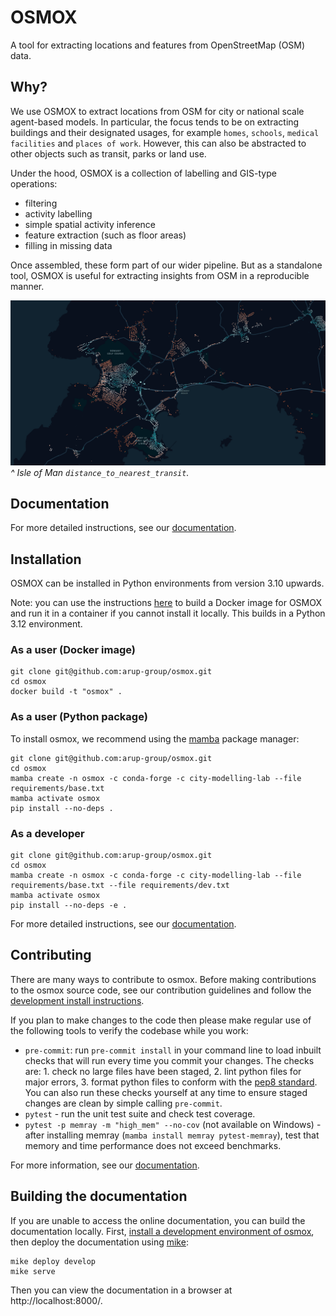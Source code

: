 ﻿<!--- the "--8<--" html comments define what part of the README to add to the index page of the documentation -->
<!--- --8<-- [start:docs] -->
# OSMOX

A tool for extracting locations and features from OpenStreetMap (OSM) data.

## Why?

We use OSMOX to extract locations from OSM for city or national scale agent-based models. In particular, the focus tends to be on extracting buildings and their designated usages, for example `homes`, `schools`, `medical facilities` and `places of work`. However, this can also be abstracted to other objects such as transit, parks or land use.

Under the hood, OSMOX is a collection of labelling and GIS-type operations:

- filtering
- activity labelling
- simple spatial activity inference
- feature extraction (such as floor areas)
- filling in missing data

Once assembled, these form part of our wider pipeline. But as a standalone tool, OSMOX is useful for extracting insights from OSM in a reproducible manner.

![isle of man distance_to_nearest_transit](resources/distance-to-transit.png)
*^ Isle of Man `distance_to_nearest_transit`.*

<!--- --8<-- [end:docs] -->

## Documentation

For more detailed instructions, see our [documentation](https://arup-group.github.io/osmox/latest).

## Installation

OSMOX can be installed in Python environments from version 3.10 upwards.

Note: you can use the instructions [here](#as-a-user-docker-image) to build a Docker image for OSMOX and run it in a container if you cannot install it locally.
This builds in a Python 3.12 environment.

### As a user (Docker image)

```shell
git clone git@github.com:arup-group/osmox.git
cd osmox
docker build -t "osmox" .
```

### As a user (Python package)

To install osmox, we recommend using the [mamba](https://mamba.readthedocs.io/en/latest/index.html) package manager:

<!--- --8<-- [start:docs-install-user] -->
``` shell
git clone git@github.com:arup-group/osmox.git
cd osmox
mamba create -n osmox -c conda-forge -c city-modelling-lab --file requirements/base.txt
mamba activate osmox
pip install --no-deps .
```
<!--- --8<-- [end:docs-install-user] -->

### As a developer

<!--- --8<-- [start:docs-install-dev] -->
``` shell
git clone git@github.com:arup-group/osmox.git
cd osmox
mamba create -n osmox -c conda-forge -c city-modelling-lab --file requirements/base.txt --file requirements/dev.txt
mamba activate osmox
pip install --no-deps -e .
```
<!--- --8<-- [end:docs-install-dev] -->

For more detailed instructions, see our [documentation](https://arup-group.github.io/osmox/latest/installation/).

## Contributing

There are many ways to contribute to osmox.
Before making contributions to the osmox source code, see our contribution guidelines and follow the [development install instructions](#as-a-developer).

If you plan to make changes to the code then please make regular use of the following tools to verify the codebase while you work:

- `pre-commit`: run `pre-commit install` in your command line to load inbuilt checks that will run every time you commit your changes.
The checks are: 1. check no large files have been staged, 2. lint python files for major errors, 3. format python files to conform with the [pep8 standard](https://peps.python.org/pep-0008/).
You can also run these checks yourself at any time to ensure staged changes are clean by simple calling `pre-commit`.
- `pytest` - run the unit test suite and check test coverage.
- `pytest -p memray -m "high_mem" --no-cov` (not available on Windows) - after installing memray (`mamba install memray pytest-memray`), test that memory and time performance does not exceed benchmarks.

For more information, see our [documentation](https://arup-group.github.io/osmox/latest/contributing/).

## Building the documentation

If you are unable to access the online documentation, you can build the documentation locally.
First, [install a development environment of osmox](https://arup-group.github.io/osmox/latest/contributing/coding/), then deploy the documentation using [mike](https://github.com/jimporter/mike):

```
mike deploy develop
mike serve
```

Then you can view the documentation in a browser at http://localhost:8000/.
